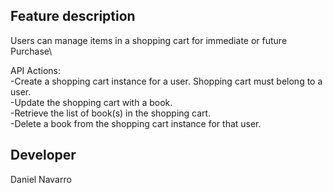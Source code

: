 ## Feature description

Users can manage items in a shopping cart for immediate or future Purchase\

API Actions:\
-Create a shopping cart instance for a user. Shopping cart must belong to a user.\
-Update the shopping cart with a book.\
-Retrieve the list of book(s) in the shopping cart.\
-Delete a book from the shopping cart instance for that user.

## Developer
Daniel Navarro

